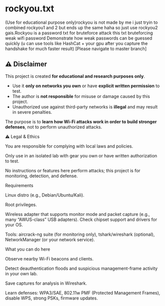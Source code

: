 # rockyou.txt
(Use for educational purpose only)rockyou is not made by me i  just tryin to combined rockyou1 and 2 but ends up the same haha so just use rockyou2 gais.Rockyou is a password txt for bruteforce attack this txt bruteforcing weak wifi password Demonstrate how weak passwords can be guessed quickly  (u can use tools like HashCat + your gpu after you capture the handshake for much faster result)
[Please navigate to master branch]

## ⚠️ Disclaimer

This project is created **for educational and research purposes only**.  
- Use it **only on networks you own** or have **explicit written permission** to test.  
- The author is **not responsible** for misuse or damage caused by this project.  
- Unauthorized use against third-party networks is **illegal** and may result in severe penalties.  

The purpose is to **learn how Wi-Fi attacks work in order to build stronger defenses**, not to perform unauthorized attacks.

⚠️ Legal & Ethics

You are responsible for complying with local laws and policies.

Only use in an isolated lab with gear you own or have written authorization to test.

No instructions or features here perform attacks; this project is for monitoring, detection, and defense.

Requirements

Linux distro (e.g., Debian/Ubuntu/Kali).

Root privileges.

Wireless adapter that supports monitor mode and packet capture (e.g., many “AWUS-class” USB adapters). Check chipset support and drivers for your OS.

Tools: aircrack-ng suite (for monitoring only), tshark/wireshark (optional), NetworkManager (or your network service).

What you can do here

Observe nearby Wi-Fi beacons and clients.

Detect deauthentication floods and suspicious management-frame activity in your own lab.

Save captures for analysis in Wireshark.

Learn defenses: WPA3/SAE, 802.11w PMF (Protected Management Frames), disable WPS, strong PSKs, firmware updates.
